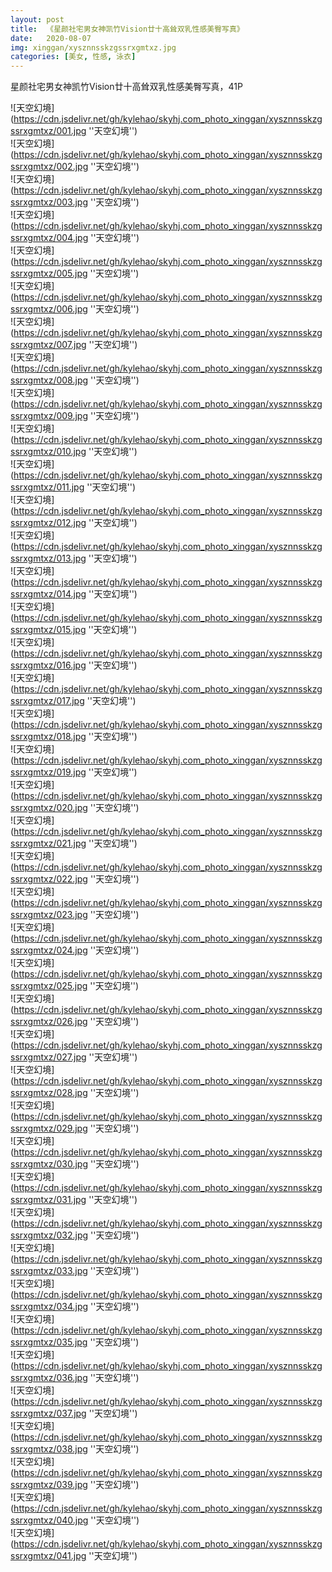 ```yaml
---
layout: post
title:  《星颜社宅男女神凯竹Vision廿十高耸双乳性感美臀写真》
date:   2020-08-07
img: xinggan/xysznnsskzgssrxgmtxz.jpg
categories: [美女, 性感, 泳衣]
---
```


星颜社宅男女神凯竹Vision廿十高耸双乳性感美臀写真，41P

![天空幻境](https://cdn.jsdelivr.net/gh/kylehao/skyhj.com_photo_xinggan/xysznnsskzgssrxgmtxz/001.jpg ''天空幻境'') <br>
![天空幻境](https://cdn.jsdelivr.net/gh/kylehao/skyhj.com_photo_xinggan/xysznnsskzgssrxgmtxz/002.jpg ''天空幻境'') <br>
![天空幻境](https://cdn.jsdelivr.net/gh/kylehao/skyhj.com_photo_xinggan/xysznnsskzgssrxgmtxz/003.jpg ''天空幻境'') <br>
![天空幻境](https://cdn.jsdelivr.net/gh/kylehao/skyhj.com_photo_xinggan/xysznnsskzgssrxgmtxz/004.jpg ''天空幻境'') <br>
![天空幻境](https://cdn.jsdelivr.net/gh/kylehao/skyhj.com_photo_xinggan/xysznnsskzgssrxgmtxz/005.jpg ''天空幻境'') <br>
![天空幻境](https://cdn.jsdelivr.net/gh/kylehao/skyhj.com_photo_xinggan/xysznnsskzgssrxgmtxz/006.jpg ''天空幻境'') <br>
![天空幻境](https://cdn.jsdelivr.net/gh/kylehao/skyhj.com_photo_xinggan/xysznnsskzgssrxgmtxz/007.jpg ''天空幻境'') <br>
![天空幻境](https://cdn.jsdelivr.net/gh/kylehao/skyhj.com_photo_xinggan/xysznnsskzgssrxgmtxz/008.jpg ''天空幻境'') <br>
![天空幻境](https://cdn.jsdelivr.net/gh/kylehao/skyhj.com_photo_xinggan/xysznnsskzgssrxgmtxz/009.jpg ''天空幻境'') <br>
![天空幻境](https://cdn.jsdelivr.net/gh/kylehao/skyhj.com_photo_xinggan/xysznnsskzgssrxgmtxz/010.jpg ''天空幻境'') <br>
![天空幻境](https://cdn.jsdelivr.net/gh/kylehao/skyhj.com_photo_xinggan/xysznnsskzgssrxgmtxz/011.jpg ''天空幻境'') <br>
![天空幻境](https://cdn.jsdelivr.net/gh/kylehao/skyhj.com_photo_xinggan/xysznnsskzgssrxgmtxz/012.jpg ''天空幻境'') <br>
![天空幻境](https://cdn.jsdelivr.net/gh/kylehao/skyhj.com_photo_xinggan/xysznnsskzgssrxgmtxz/013.jpg ''天空幻境'') <br>
![天空幻境](https://cdn.jsdelivr.net/gh/kylehao/skyhj.com_photo_xinggan/xysznnsskzgssrxgmtxz/014.jpg ''天空幻境'') <br>
![天空幻境](https://cdn.jsdelivr.net/gh/kylehao/skyhj.com_photo_xinggan/xysznnsskzgssrxgmtxz/015.jpg ''天空幻境'') <br>
![天空幻境](https://cdn.jsdelivr.net/gh/kylehao/skyhj.com_photo_xinggan/xysznnsskzgssrxgmtxz/016.jpg ''天空幻境'') <br>
![天空幻境](https://cdn.jsdelivr.net/gh/kylehao/skyhj.com_photo_xinggan/xysznnsskzgssrxgmtxz/017.jpg ''天空幻境'') <br>
![天空幻境](https://cdn.jsdelivr.net/gh/kylehao/skyhj.com_photo_xinggan/xysznnsskzgssrxgmtxz/018.jpg ''天空幻境'') <br>
![天空幻境](https://cdn.jsdelivr.net/gh/kylehao/skyhj.com_photo_xinggan/xysznnsskzgssrxgmtxz/019.jpg ''天空幻境'') <br>
![天空幻境](https://cdn.jsdelivr.net/gh/kylehao/skyhj.com_photo_xinggan/xysznnsskzgssrxgmtxz/020.jpg ''天空幻境'') <br>
![天空幻境](https://cdn.jsdelivr.net/gh/kylehao/skyhj.com_photo_xinggan/xysznnsskzgssrxgmtxz/021.jpg ''天空幻境'') <br>
![天空幻境](https://cdn.jsdelivr.net/gh/kylehao/skyhj.com_photo_xinggan/xysznnsskzgssrxgmtxz/022.jpg ''天空幻境'') <br>
![天空幻境](https://cdn.jsdelivr.net/gh/kylehao/skyhj.com_photo_xinggan/xysznnsskzgssrxgmtxz/023.jpg ''天空幻境'') <br>
![天空幻境](https://cdn.jsdelivr.net/gh/kylehao/skyhj.com_photo_xinggan/xysznnsskzgssrxgmtxz/024.jpg ''天空幻境'') <br>
![天空幻境](https://cdn.jsdelivr.net/gh/kylehao/skyhj.com_photo_xinggan/xysznnsskzgssrxgmtxz/025.jpg ''天空幻境'') <br>
![天空幻境](https://cdn.jsdelivr.net/gh/kylehao/skyhj.com_photo_xinggan/xysznnsskzgssrxgmtxz/026.jpg ''天空幻境'') <br>
![天空幻境](https://cdn.jsdelivr.net/gh/kylehao/skyhj.com_photo_xinggan/xysznnsskzgssrxgmtxz/027.jpg ''天空幻境'') <br>
![天空幻境](https://cdn.jsdelivr.net/gh/kylehao/skyhj.com_photo_xinggan/xysznnsskzgssrxgmtxz/028.jpg ''天空幻境'') <br>
![天空幻境](https://cdn.jsdelivr.net/gh/kylehao/skyhj.com_photo_xinggan/xysznnsskzgssrxgmtxz/029.jpg ''天空幻境'') <br>
![天空幻境](https://cdn.jsdelivr.net/gh/kylehao/skyhj.com_photo_xinggan/xysznnsskzgssrxgmtxz/030.jpg ''天空幻境'') <br>
![天空幻境](https://cdn.jsdelivr.net/gh/kylehao/skyhj.com_photo_xinggan/xysznnsskzgssrxgmtxz/031.jpg ''天空幻境'') <br>
![天空幻境](https://cdn.jsdelivr.net/gh/kylehao/skyhj.com_photo_xinggan/xysznnsskzgssrxgmtxz/032.jpg ''天空幻境'') <br>
![天空幻境](https://cdn.jsdelivr.net/gh/kylehao/skyhj.com_photo_xinggan/xysznnsskzgssrxgmtxz/033.jpg ''天空幻境'') <br>
![天空幻境](https://cdn.jsdelivr.net/gh/kylehao/skyhj.com_photo_xinggan/xysznnsskzgssrxgmtxz/034.jpg ''天空幻境'') <br>
![天空幻境](https://cdn.jsdelivr.net/gh/kylehao/skyhj.com_photo_xinggan/xysznnsskzgssrxgmtxz/035.jpg ''天空幻境'') <br>
![天空幻境](https://cdn.jsdelivr.net/gh/kylehao/skyhj.com_photo_xinggan/xysznnsskzgssrxgmtxz/036.jpg ''天空幻境'') <br>
![天空幻境](https://cdn.jsdelivr.net/gh/kylehao/skyhj.com_photo_xinggan/xysznnsskzgssrxgmtxz/037.jpg ''天空幻境'') <br>
![天空幻境](https://cdn.jsdelivr.net/gh/kylehao/skyhj.com_photo_xinggan/xysznnsskzgssrxgmtxz/038.jpg ''天空幻境'') <br>
![天空幻境](https://cdn.jsdelivr.net/gh/kylehao/skyhj.com_photo_xinggan/xysznnsskzgssrxgmtxz/039.jpg ''天空幻境'') <br>
![天空幻境](https://cdn.jsdelivr.net/gh/kylehao/skyhj.com_photo_xinggan/xysznnsskzgssrxgmtxz/040.jpg ''天空幻境'') <br>
![天空幻境](https://cdn.jsdelivr.net/gh/kylehao/skyhj.com_photo_xinggan/xysznnsskzgssrxgmtxz/041.jpg ''天空幻境'') <br>
